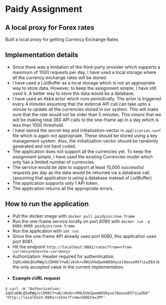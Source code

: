 # Paidy Assignment

## A local proxy for Forex rates

Built a local proxy for getting Currency Exchange Rates

## Implementation details

- Since there was a limitation of the third-party provider which supports a maximum of 1000 requests per day, I have used a local storage where all the currency exchange 
  rates will be stored.
- I have used a ListBuffer as a local storage which is not an appropriate way to store data. However, to keep the 
  assignment simple, I have still used it. A better way to store the data would be a database.
- I have used an Akka actor which runs periodically. The actor is triggered every 4 minutes assuming that the 
  external API call can take upto a minute to update all the currencies stored in our system. This will make sure 
  that the rate would not be older than 5 minutes. This means that we will be making total 360 API calls to the 
  one-frame api in a day which is less than 1000 threshold.
- I have stored the secret-key and initialization-vector in `application.conf` file which is again not appropriate. These
  should be stored using a key management system. Also, the initialization-vector should be randomly generated and not
  hard coded.
- The application does not support all the currencies yet. To keep the assignment simple, I have used the existing 
  Currencies model which only has a limited number of currencies.
- The service would be able to support at least 10,000 successful requests per day as the data would be returned via 
  a database call. (assuming that application is using a database instead of ListBuffer)
- The application supports only 1 API token.
- The application returns all the appropriate errors.

## How to run the application

- Pull the docker image with `docker pull paidyinc/one-frame`
- Run the one-frame service locally on port 8080 with `docker run -p 8080:8080 paidyinc/one-frame`
- Run the application with `sbt run`
- Since the one-frame API already uses port 8080, this application uses port 8081.
- Hit the endpoint `http://localhost:8081/rates?from=<from-currency>&to=<to-currency>`
- Authorization: Header required for authentication. `2qUCoOALQSoRWgJcCDH9CY+w8/zbok+cRHLUVmZpem88SKyuxl8ausa95fiLwZ6d` 
  is the only accepted value in the current implementation.
- #### Example cURL request
```
$ curl -H "Authorization: 2qUCoOALQSoRWgJcCDH9CY+w8/zbok+cRHLUVmZpem88SKyuxl8ausa95fiLwZ6d" 'http://localhost:8081/rates?from=USD&to=JPY'
```

